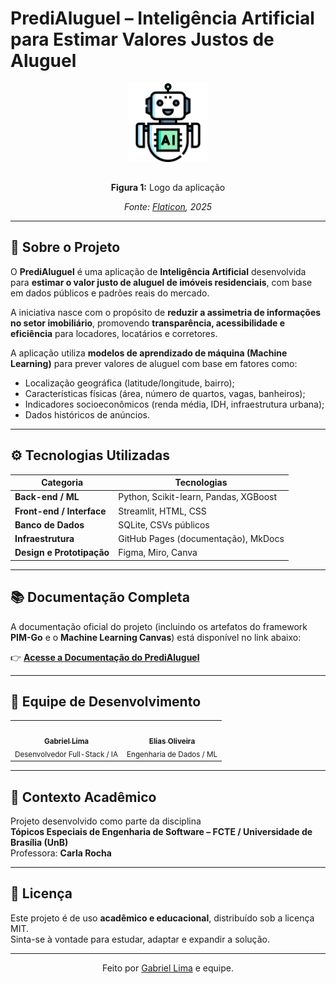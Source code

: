 # PrediAluguel – Inteligência Artificial para Estimar Valores Justos de Aluguel

<div align="center">
  <img src="docs/assets/logo_agente.png" alt="Logo PrediAluguel" style="max-width: 25%; height: auto; margin-bottom: 15px;">
  <p><strong>Figura 1:</strong> Logo da aplicação</p>
  <p><em>Fonte: <a href="https://www.flaticon.com/br/" target="_blank">Flaticon</a>, 2025</em></p>
</div>

---

## 🎯 Sobre o Projeto

O **PrediAluguel** é uma aplicação de **Inteligência Artificial** desenvolvida para **estimar o valor justo de aluguel de imóveis residenciais**, com base em dados públicos e padrões reais do mercado.

A iniciativa nasce com o propósito de **reduzir a assimetria de informações no setor imobiliário**, promovendo **transparência, acessibilidade e eficiência** para locadores, locatários e corretores.

A aplicação utiliza **modelos de aprendizado de máquina (Machine Learning)** para prever valores de aluguel com base em fatores como:
- Localização geográfica (latitude/longitude, bairro);
- Características físicas (área, número de quartos, vagas, banheiros);
- Indicadores socioeconômicos (renda média, IDH, infraestrutura urbana);
- Dados históricos de anúncios.

---

## ⚙️ Tecnologias Utilizadas

| Categoria | Tecnologias |
|------------|--------------|
| **Back-end / ML** | Python, Scikit-learn, Pandas, XGBoost |
| **Front-end / Interface** | Streamlit, HTML, CSS |
| **Banco de Dados** | SQLite, CSVs públicos |
| **Infraestrutura** | GitHub Pages (documentação), MkDocs |
| **Design e Prototipação** | Figma, Miro, Canva |

---

## 📚 Documentação Completa

A documentação oficial do projeto (incluindo os artefatos do framework **PIM-Go** e o **Machine Learning Canvas**) está disponível no link abaixo:

👉 **[Acesse a Documentação do PrediAluguel](https://unb-sistemas-de-machine-learning.github.io/Grupo09-Agente-de-Mercado-de-Trabalho/)**  

---

## 👥 Equipe de Desenvolvimento

<div align="center">

<table>
  <tr>
    <td align="center">
      <a href="https://github.com/gabriel-lima258">
        <img style="border-radius: 50%;" src="https://github.com/gabriel-lima258.png" width="100px;" alt=""/><br/>
        <sub><b>Gabriel Lima</b></sub>
      </a><br/>
      <sub>Desenvolvedor Full-Stack / IA</sub>
    </td>
    <td align="center">
      <a href="https://github.com/EliasOliver21">
        <img style="border-radius: 50%;" src="https://github.com/EliasOliver21.png" width="100px;" alt=""/><br/>
        <sub><b>Elias Oliveira</b></sub>
      </a><br/>
      <sub>Engenharia de Dados / ML</sub>
    </td>
  </tr>
</table>

</div>

---

## 🏫 Contexto Acadêmico

Projeto desenvolvido como parte da disciplina  
**Tópicos Especiais de Engenharia de Software – FCTE / Universidade de Brasília (UnB)**  
Professora: **Carla Rocha**

---

## 📄 Licença

Este projeto é de uso **acadêmico e educacional**, distribuído sob a licença MIT.  
Sinta-se à vontade para estudar, adaptar e expandir a solução.

---

<div align="center">
  Feito por <a href="https://github.com/gabriel-lima258">Gabriel Lima</a> e equipe.
</div>
